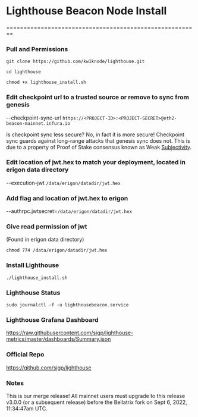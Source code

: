 # Lighthouse Beacon Node Install


========================================================
### **Pull and Permissions** ###
`git clone https://github.com/kw1knode/lighthouse.git`

`cd lighthouse`

`chmod +x lighthouse_install.sh`

### **Edit checkpoint url to a trusted source or remove to sync from genesis** ###

--checkpoint-sync-url `https://<PROJECT-ID>:<PROJECT-SECRET>@eth2-beacon-mainnet.infura.io`

Is checkpoint sync less secure?
No, in fact it is more secure! Checkpoint sync guards against long-range attacks that genesis sync does not. This is due to a property of Proof of Stake consensus known as Weak [Subjectivity](https://blog.ethereum.org/2014/11/25/proof-stake-learned-love-weak-subjectivity).

### **Edit location of jwt.hex to match your deployment, located in erigon data directory** ###

--execution-jwt `/data/erigon/datadir/jwt.hex`


### **Add flag and location of jwt.hex to erigon** ###

--authrpc.jwtsecret=`/data/erigon/datadir/jwt.hex`

### **Give read permission of jwt** ###

(Found in erigon data directory)

`chmod 774 /data/erigon/datadir/jwt.hex` 

### **Install Lighthouse** ###

`./lighthouse_install.sh`

### **Lighthouse Status** ###

`sudo journalctl -f -u lighthousebeacon.service`

### **Lighthouse Grafana Dashboard** ###

https://raw.githubusercontent.com/sigp/lighthouse-metrics/master/dashboards/Summary.json

### **Official Repo** ###

https://github.com/sigp/lighthouse

### **Notes** ###
This is our merge release! All mainnet users must upgrade to this release v3.0.0 (or a subsequent release) before the Bellatrix fork on Sept 6, 2022, 11:34:47am UTC.
